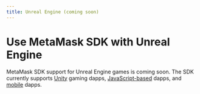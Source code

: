 ```yaml
---
title: Unreal Engine (coming soon)
---
```


# Use MetaMask SDK with Unreal Engine

MetaMask SDK support for Unreal Engine games is coming soon.
The SDK currently supports [Unity](unity.md) gaming dapps,
[JavaScript-based](../javascript/index.md) dapps, and [mobile](../mobile/index.md) dapps.